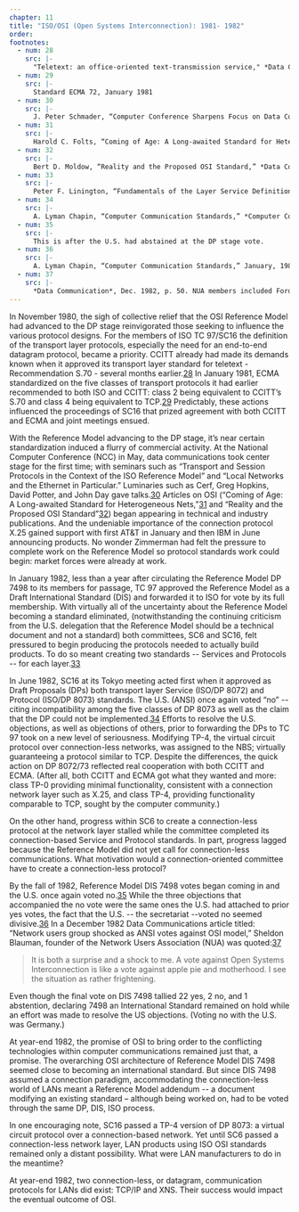 ```yaml
---
chapter: 11
title: "ISO/OSI (Open Systems Interconnection): 1981- 1982"
order: 
footnotes:
  - num: 28
    src: |-
      "Teletext: an office-oriented text-transmission service," *Data Communication*, Jan. 1981, p.68. 
  - num: 29
    src: |-
      Standard ECMA 72, January 1981  
  - num: 30
    src: |-
      J. Peter Schmader, “Computer Conference Sharpens Focus on Data Communications,” *Data Communications*, April, 1981, pp. 129-132 
  - num: 31
    src: |-
      Harold C. Folts, “Coming of Age: A Long-awaited Standard for Heterogeneous Nets,” *Data Communications*, Jan. 1981, pp. 63-73 
  - num: 32
    src: |-
      Bert D. Moldow, “Reality and the Proposed OSI Standard,” *Data Communications*, June 1981, pp. 77-80
  - num: 33
    src: |-
      Peter F. Linington, “Fundamentals of the Layer Service Definitions and Protocol specifications,” *IEEE*, Dec. 1983, pps. 1341-1345. The Service standard sets forth the capabilities delivered to the user of the layer, the next higher layer, and the constraints on the layer immediately below. (Hence, the Service standards for the transport layer specify the constraints on the network layer and include capabilities for users of both the transport and session layers.) Protocol standards specify how products worked to delivery the Service capabilities.
  - num: 34
    src: |-
      A. Lyman Chapin, “Computer Communication Standards,” *Computer Communication Review*, Jan. 1983. p.40-43.
  - num: 35
    src: |-
      This is after the U.S. had abstained at the DP stage vote.
  - num: 36
    src: |-
      A. Lyman Chapin, “Computer Communication Standards,” January, 1983
  - num: 37
    src: |-
      *Data Communication*, Dec. 1982, p. 50. NUA members included Ford, Bechtel, Grumman, TRW and McDonnell Douglas. 
---
```


In November 1980, the sigh of collective relief that the OSI Reference Model had advanced to the DP stage reinvigorated those seeking to influence the various protocol designs. For the members of ISO TC 97/SC16 the definition of the transport layer protocols, especially the need for an end-to-end datagram protocol, became a priority. CCITT already had made its demands known when it approved its transport layer standard for teletext - Recommendation S.70 - several months earlier.<a name="fnloc28" href="#fn28">28</a>  In January 1981, ECMA standardized on the five classes of transport protocols it had earlier recommended to both ISO and CCITT: class 2 being equivalent to CCITT’s S.70 and class 4 being equivalent to TCP.<a name="fnloc29" href="#fn29">29</a>  Predictably, these actions influenced the proceedings of SC16 that prized agreement with both CCITT and ECMA and joint meetings ensued.

With the Reference Model advancing to the DP stage, it’s near certain standardization induced a flurry of commercial activity. At the National Computer Conference (NCC) in May, data communications took center stage for the first time; with seminars such as “Transport and Session Protocols in the Context of the ISO Reference Model” and “Local Networks and the Ethernet in Particular.” Luminaries such as Cerf, Greg Hopkins, David Potter, and John Day gave talks.<a name="fnloc30" href="#fn30">30</a>  Articles on OSI (“Coming of Age: A Long-awaited Standard for Heterogeneous Nets,”<a name="fnloc31" href="#fn31">31</a>  and “Reality and the Proposed OSI Standard”<a name="fnloc32" href="#fn32">32</a>) began appearing in technical and industry publications. And the undeniable importance of the connection protocol X.25 gained support with first AT&T in January and then IBM in June announcing products. No wonder Zimmerman had felt the pressure to complete work on the Reference Model so protocol standards work could begin: market forces were already at work.

In January 1982, less than a year after circulating the Reference Model DP 7498 to its members for passage, TC 97 approved the Reference Model as a Draft International Standard (DIS) and forwarded it to ISO for vote by its full membership. With virtually all of the uncertainty about the Reference Model becoming a standard eliminated, (notwithstanding the continuing criticism from the U.S. delegation that the Reference Model should be a technical document and not a standard) both committees, SC6 and SC16, felt pressured to begin producing the protocols needed to actually build products. To do so meant creating two standards -- Services and Protocols -- for each layer.<a name="fnloc33" href="#fn33">33</a>

In June 1982, SC16 at its Tokyo meeting acted first when it approved as Draft Proposals (DPs) both transport layer Service (ISO/DP 8072) and Protocol (ISO/DP 8073) standards. The U.S. (ANSI) once again voted “no” -- citing incompatibility among the five classes of DP 8073 as well as the claim that the DP could not be implemented.<a name="fnloc34" href="#fn34">34</a>  Efforts to resolve the U.S. objections, as well as objections of others, prior to forwarding the DPs to TC 97 took on a new level of seriousness. Modifying TP-4, the virtual circuit protocol over connection-less networks, was assigned to the NBS; virtually guaranteeing a protocol similar to TCP. Despite the differences, the quick action on DP 8072/73 reflected real cooperation with both CCITT and ECMA. (After all, both CCITT and ECMA got what they wanted and more: class TP-0 providing minimal functionality, consistent with a connection network layer such as X.25, and class TP-4, providing functionality comparable to TCP, sought by the computer community.)

On the other hand, progress within SC6 to create a connection-less protocol at the network layer stalled while the committee completed its connection-based Service and Protocol standards. In part, progress lagged because the Reference Model did not yet call for connection-less communications. What motivation would a connection-oriented committee have to create a connection-less protocol?

By the fall of 1982, Reference Model DIS 7498 votes began coming in and the U.S. once again voted no.<a name="fnloc35" href="#fn35">35</a> While the three objections that accompanied the no vote were the same ones the U.S. had attached to prior yes votes, the fact that the U.S. -- the secretariat --voted no seemed divisive.<a name="fnloc36" href="#fn36">36</a> In a December 1982 Data Communications article titled: “Network users group shocked as ANSI votes against OSI model,” Sheldon Blauman, founder of the Network Users Association (NUA) was quoted:<a name="fnloc37" href="#fn37">37</a>

>It is both a surprise and a shock to me. A vote against Open Systems Interconnection is like a vote against apple pie and motherhood. I see the situation as rather frightening.

Even though the final vote on DIS 7498 tallied 22 yes, 2 no, and 1 abstention, declaring 7498 an International Standard remained on hold while an effort was made to resolve the US objections. (Voting no with the U.S. was Germany.)

At year-end 1982, the promise of OSI to bring order to the conflicting technologies within computer communications remained just that, a promise. The overarching OSI architecture of Reference Model DIS 7498 seemed close to becoming an international standard. But since DIS 7498 assumed a connection paradigm, accommodating the connection-less world of LANs meant a Reference Model addendum -- a document modifying an existing standard – although being worked on, had to be voted through the same DP, DIS, ISO process.

In one encouraging note, SC16 passed a TP-4 version of DP 8073: a virtual circuit protocol over a connection-based network. Yet until SC6 passed a connection-less network layer, LAN products using ISO OSI standards remained only a distant possibility. What were LAN manufacturers to do in the meantime?

At year-end 1982, two connection-less, or datagram, communication protocols for LANs did exist: TCP/IP and XNS. Their success would impact the eventual outcome of OSI.
